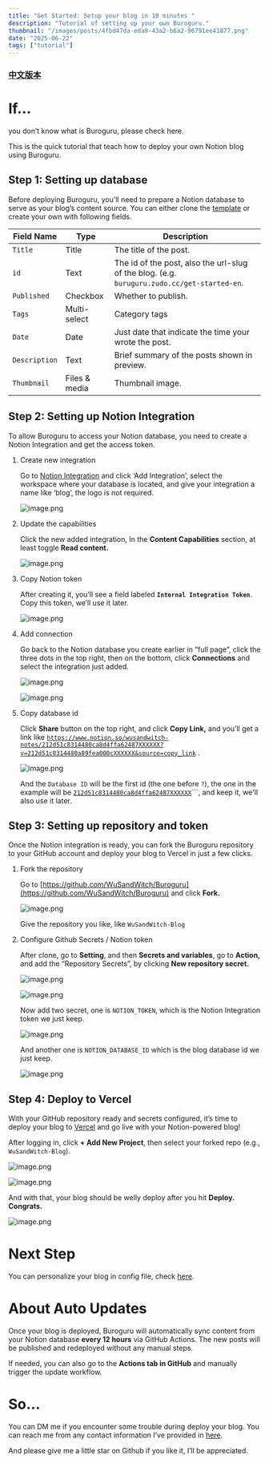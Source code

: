 ```yaml
---
title: "Get Started: Setup your blog in 10 minutes "
description: "Tutorial of setting up your own Buroguru."
thumbnail: "/images/posts/4fbd47da-eda9-43a2-b6a2-96791ee41877.png"
date: "2025-06-22"
tags: ["tutorial"]
---
```


### [中文版本](https://buroguru.zudo.cc/posts/get-started-zh)


# If…


you don’t know what is Buroguru, please check here.


This is the quick tutorial that teach how to deploy your own Notion blog using Buroguru.


## Step 1: Setting up database


Before deploying Buroguru, you'll need to prepare a Notion database to serve as your blog’s content source. You can either clone the [template](/21ad51c831448068b621f3b5def5dd2d) or create your own with following fields.


| Field Name    | Type          | Description                                                                                 |
| ------------- | ------------- | ------------------------------------------------------------------------------------------- |
| `Title`       | Title         | The title of the post.                                                                      |
| `id`          | Text          | The id of the post, also the url-slug of the blog. (e.g. `buruguru.zudo.cc/get-started-en`. |
| `Published`   | Checkbox      | Whether to publish.                                                                         |
| `Tags`        | Multi-select  | Category tags                                                                               |
| `Date`        | Date          | Just date that indicate the time your wrote the post.                                       |
| `Description` | Text          | Brief summary of the posts shown in preview.                                                |
| `Thumbnail`   | Files & media | Thumbnail image.                                                                            |


## Step 2: Setting up Notion Integration


To allow Buroguru to access your Notion database, you need to create a Notion Integration and get the access token.

1. Create new integration

	Go to [Notion Integration](https://www.notion.so/profile/integrations) and click ‘Add Integration’, select the workspace where your database is located, and give your integration a name like ‘blog’, the logo is not required.


	![image.png](/images/posts/631a4625-05dd-49e6-bb85-9c212ba7f685.png)

2. Update the capabilities

	Click the new added integration, In the **Content Capabilities** section, at least toggle **Read content.**


	![image.png](/images/posts/4efa6565-2176-4e85-80a7-fb1531c58a5a.png)

3. Copy Notion token

	After creating it, you’ll see a field labeled **`Internal Integration Token`**. Copy this token, we’ll use it later.


	![image.png](/images/posts/04a2552a-a3c0-4075-9909-79603114cd88.png)

4. Add connection

	Go back to the Notion database you create earlier in “full page”, click the three dots in the top right, then on the bottom, click **Connections** and select the integration just added.


	![image.png](/images/posts/828ec870-74f7-4fb8-bf04-7ee11be259c7.png)


	![image.png](/images/posts/5a89c091-e86d-4430-8990-add9096823fe.png)

5. Copy database id

	Click **Share** button on the top right, and click **Copy Link,** and you’ll get a link like [`https://www.notion.so/wusandwitch-notes/212d51c8314480ca8d4ffa62487XXXXXX?v=212d51c8314480a89fea000cXXXXXX&source=copy_link`](https://www.notion.so/wusandwitch-notes/212d51c8314480ca8d4ffa624873e734?v=212d51c8314480a89fea000c43f4e73f) .


	![image.png](/images/posts/8b3725b0-41bb-4374-8290-dbf18a0dc2d7.png)


	And the `Database ID` will be the first id (the one before `?`), the one in the example will be  [`212d51c8314480ca8d4ffa62487XXXXXX`](https://www.notion.so/wusandwitch-notes/212d51c8314480ca8d4ffa624873e734?v=212d51c8314480a89fea000c43f4e73f)```, and keep it, we'll also use it later.


## Step 3: Setting up repository and token


Once the Notion integration is ready, you can fork the Buroguru repository to your GitHub account and deploy your blog to Vercel in just a few clicks.

1. Fork the repository

	Go to [https://github.com/WuSandWitch/Buroguru](https://github.com/WuSandWitch/Buroguru) and click **Fork.**


	![image.png](/images/posts/e1c7bc84-f5f2-4c8d-90a9-4b1c17c8bbcb.png)


	Give the repository you like, like `WuSandWitch-Blog`

2. Configure Github Secrets /  Notion token

	After clone, go to **Setting**, and then **Secrets and variables**, go to **Action,** and add the “Repository Secrets”, by clicking **New repository secret.**


	![image.png](/images/posts/4866eb54-7089-4b30-812e-b69977c77dd2.png)


	![image.png](/images/posts/8d210087-fcd1-4ee4-a995-a30775732ed8.png)


	Now add two secret, one is `NOTION_TOKEN`, which is the Notion Integration token we just keep.


	![image.png](/images/posts/9d488df2-86ad-4a7b-84e3-7bca7d82ac1a.png)


	And another one is `NOTION_DATABASE_ID` which is the blog database id we just keep.


	![image.png](/images/posts/dea98057-09b8-482a-ad4a-64c885d5f352.png)


## Step 4: Deploy to Vercel


With your GitHub repository ready and secrets configured, it’s time to deploy your blog to [Vercel](https://vercel.com/) and go live with your Notion-powered blog!


After logging in, click **+ Add New Project**, then select your forked repo (e.g., `WuSandWitch-Blog`).


![image.png](/images/posts/a1b3cfde-e34f-43b1-8be8-c4922c552dca.png)


![image.png](/images/posts/3aa93f08-7300-4585-b304-c96b24e74805.png)


And with that, your blog should be welly deploy after you hit **Deploy. Congrats.**


![image.png](/images/posts/617932fb-a7dd-4ffd-9c8f-89967cb036cf.png)


# Next Step


You can personalize your blog in config file, check [here](https://buroguru.zudo.cc/posts/config-guide-en).


# About Auto Updates


Once your blog is deployed, Buroguru will automatically sync content from your Notion database **every 12 hours** via GitHub Actions. The new posts will be published and redeployed without any manual steps.


If needed, you can also go to the **Actions tab in GitHub** and manually trigger the update workflow.


# So…


You can DM me if you encounter some trouble during deploy your blog. You can reach me from any contact information I’ve provided in [here](https://wusandwitch.zudo.cc/).


And please give me a little star on Github if you like it, I’ll be appreciated.

